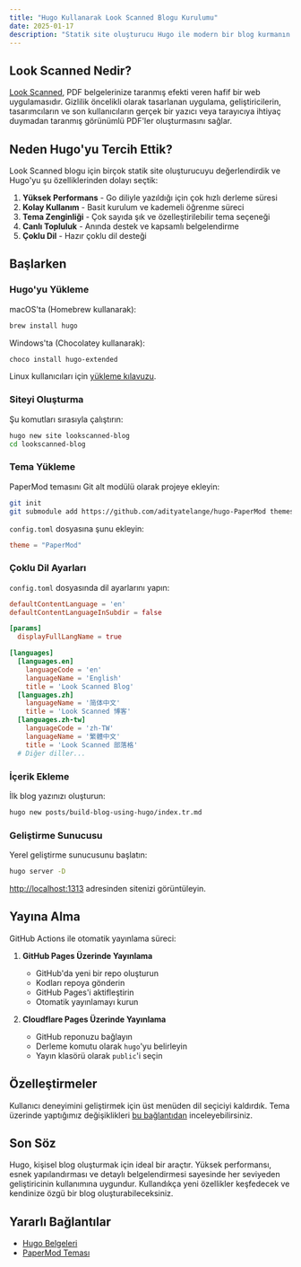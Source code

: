 ```yaml
---
title: "Hugo Kullanarak Look Scanned Blogu Kurulumu"
date: 2025-01-17
description: "Statik site oluşturucu Hugo ile modern bir blog kurmanın ayrıntılı rehberi. Kurulumdan yayına kadar tüm adımlar, yapılandırma ve özelleştirme seçenekleri - başlangıç ve ileri seviye geliştiriciler için."
---
```


## Look Scanned Nedir?

[Look Scanned](https://lookscanned.io), PDF belgelerinize taranmış efekti veren hafif bir web uygulamasıdır. Gizlilik öncelikli olarak tasarlanan uygulama, geliştiricilerin, tasarımcıların ve son kullanıcıların gerçek bir yazıcı veya tarayıcıya ihtiyaç duymadan taranmış görünümlü PDF'ler oluşturmasını sağlar.

## Neden Hugo'yu Tercih Ettik?

Look Scanned blogu için birçok statik site oluşturucuyu değerlendirdik ve Hugo'yu şu özelliklerinden dolayı seçtik:

1. **Yüksek Performans** - Go diliyle yazıldığı için çok hızlı derleme süresi
2. **Kolay Kullanım** - Basit kurulum ve kademeli öğrenme süreci
3. **Tema Zenginliği** - Çok sayıda şık ve özelleştirilebilir tema seçeneği
4. **Canlı Topluluk** - Anında destek ve kapsamlı belgelendirme
5. **Çoklu Dil** - Hazır çoklu dil desteği

## Başlarken

### Hugo'yu Yükleme

macOS'ta (Homebrew kullanarak):

```bash
brew install hugo
```

Windows'ta (Chocolatey kullanarak):

```bash
choco install hugo-extended
```

Linux kullanıcıları için [yükleme kılavuzu](https://gohugo.io/installation/linux/).

### Siteyi Oluşturma

Şu komutları sırasıyla çalıştırın:

```bash
hugo new site lookscanned-blog
cd lookscanned-blog
```

### Tema Yükleme

PaperMod temasını Git alt modülü olarak projeye ekleyin:

```bash
git init
git submodule add https://github.com/adityatelange/hugo-PaperMod themes/PaperMod
```

`config.toml` dosyasına şunu ekleyin:

```toml
theme = "PaperMod"
```

### Çoklu Dil Ayarları

`config.toml` dosyasında dil ayarlarını yapın:

```toml
defaultContentLanguage = 'en'
defaultContentLanguageInSubdir = false

[params]
  displayFullLangName = true

[languages]
  [languages.en]
    languageCode = 'en'
    languageName = 'English'
    title = 'Look Scanned Blog'
  [languages.zh]
    languageName = '简体中文'
    title = 'Look Scanned 博客'
  [languages.zh-tw]
    languageCode = 'zh-TW'
    languageName = '繁體中文'
    title = 'Look Scanned 部落格'
  # Diğer diller...
```

### İçerik Ekleme

İlk blog yazınızı oluşturun:

```bash
hugo new posts/build-blog-using-hugo/index.tr.md
```

### Geliştirme Sunucusu

Yerel geliştirme sunucusunu başlatın:

```bash
hugo server -D
```

[http://localhost:1313](http://localhost:1313) adresinden sitenizi görüntüleyin.

## Yayına Alma

GitHub Actions ile otomatik yayınlama süreci:

1. **GitHub Pages Üzerinde Yayınlama**

   - GitHub'da yeni bir repo oluşturun
   - Kodları repoya gönderin
   - GitHub Pages'i aktifleştirin
   - Otomatik yayınlamayı kurun

2. **Cloudflare Pages Üzerinde Yayınlama**
   - GitHub reponuzu bağlayın
   - Derleme komutu olarak `hugo`'yu belirleyin
   - Yayın klasörü olarak `public`'i seçin

## Özelleştirmeler

Kullanıcı deneyimini geliştirmek için üst menüden dil seçiciyi kaldırdık. Tema üzerinde yaptığımız değişiklikleri [bu bağlantıdan](https://github.com/lookscanned/lookscanned-blog/blob/main/layouts/partials/header.html) inceleyebilirsiniz.

## Son Söz

Hugo, kişisel blog oluşturmak için ideal bir araçtır. Yüksek performansı, esnek yapılandırması ve detaylı belgelendirmesi sayesinde her seviyeden geliştiricinin kullanımına uygundur. Kullandıkça yeni özellikler keşfedecek ve kendinize özgü bir blog oluşturabileceksiniz.

## Yararlı Bağlantılar

- [Hugo Belgeleri](https://gohugo.io/documentation/)
- [PaperMod Teması](https://github.com/adityatelange/hugo-PaperMod)
